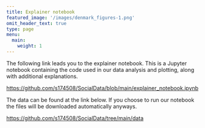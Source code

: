 ```yaml
---
title: Explainer notebook
featured_image: '/images/denmark_figures-1.png'
omit_header_text: true
type: page
menu:
  main:
    weight: 1
---
```


The following link leads you to the explainer notebook. This is a Jupyter notebook containing the code used in our data analysis and plotting, along with additional explanations.

https://github.com/s174508/SocialData/blob/main/explainer_notebook.ipynb

The data can be found at the link below. If you choose to run our notebook the files will be downloaded automatically anyways.

https://github.com/s174508/SocialData/tree/main/data